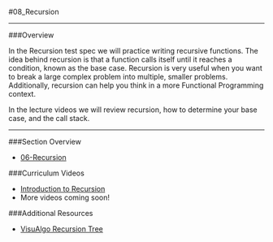 #08_Recursion 
<hr>

###Overview

In the Recursion test spec we will practice writing recursive functions.  The idea behind recursion is that a function calls itself until it reaches a condition, known as the base case. Recursion is very useful when you want to break a large complex problem into multiple, smaller problems. Additionally, recursion can help you think in a more Functional Programming context. 

In the lecture videos we will review recursion, how to determine your base case, and the call stack.  

<hr>

###Section Overview 

- [06-Recursion](https://youtu.be/yfoGatXO2Ns?list=PLx0iOsdUOUmlWIQt_FDWTOnHIvqGFx_rj)

###Curriculum Videos

- [Introduction to Recursion](https://learn.fullstackacademy.com/workshop/57a21d1d39616e0300f91dd6/content/583f714f214746000492547c/text)
- More videos coming soon!

###Additional Resources
- [VisuAlgo Recursion Tree](https://visualgo.net/recursion)
